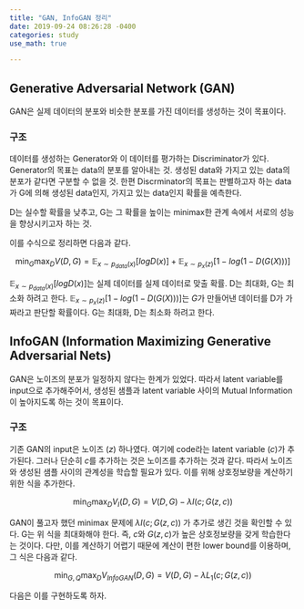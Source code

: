 ```yaml
---
title: "GAN, InfoGAN 정리"
date: 2019-09-24 08:26:28 -0400
categories: study
use_math: true

---
```




## Generative Adversarial Network (GAN)

GAN은 실제 데이터의 분포와 비슷한 분포를 가진 데이터를 생성하는 것이 목표이다.



### 구조

데이터를 생성하는 Generator와 이 데이터를 평가하는 Discriminator가 있다. Generator의 목표는 data의 분포를 알아내는 것. 생성된 data와 가지고 있는 data의 분포가 같다면 구분할 수 없을 것. 한편 Discrminator의 목표는 판별하고자 하는 data가 G에 의해 생성된 data인지, 가지고 있는 data인지 확률을 예측한다.

D는 실수할 확률을 낮추고, G는 그 확률을 높이는 minimax한 관계 속에서 서로의 성능을 향상시키고자 하는 것.

이를 수식으로 정리하면 다음과 같다.


$$
\min_G\max_DV(D,G) = \mathbb{E}_{x\sim p_{data}(x)}[logD(x)] + \mathbb{E}_{x\sim p_{x}(z)}[1-log(1-D(G(X)))]
$$


$\mathbb{E}_{x\sim p_{data}(x)}[logD(x)]$는 실제 데이터를 실제 데이터로 맞출 확률. D는 최대화, G는 최소화 하려고 한다.  $\mathbb{E}_{x\sim p_{x}(z)}[1-log(1-D(G(X)))]$는 $G$가 만들어낸 데이터를 D가 가짜라고 판단할 확률이다. G는 최대화, D는 최소화 하려고 한다.



## InfoGAN (Information Maximizing Generative Adversarial Nets)

GAN은 노이즈의 분포가 일정하지 않다는 한계가 있었다. 따라서 latent variable를 input으로 추가해주어서, 생성된 샘플과 latent variable 사이의 Mutual Information이 높아지도록 하는 것이 목표이다.



### 구조

기존 GAN의 input은 노이즈 ($z$) 하나였다. 여기에 code라는 latent variable ($c$)가 추가된다. 그러나 단순히 $c$를 추가하는 것은 노이즈를 추가하는 것과 같다. 따라서 노이즈와 생성된 샘플 사이의 관계성을 학습할 필요가 있다. 이를 위해 상호정보량을 계산하기 위한 식을 추가한다.


$$
\min_G\max_DV_I(D,G) = V(D,G) - \lambda I(c;G(z,c))
$$


GAN이 풀고자 했던 minimax 문제에 $\lambda I(c;G(z,c))$ 가 추가로 생긴 것을 확인할 수 있다. G는 위 식을 최대화해야 한다. 즉, $c$와 $G(z,c)$가 높은 상호정보량을 갖게 학습한다는 것이다. 다만, 이를 계산하기 어렵기 때문에 계산이 편한 lower bound를 이용하며, 그 식은 다음과 같다.


$$
\min_{G, Q}\max_DV_{InfoGAN}(D,G) = V(D,G) - \lambda L_1(c;G(z,c))
$$


다음은 이를 구현하도록 하자.